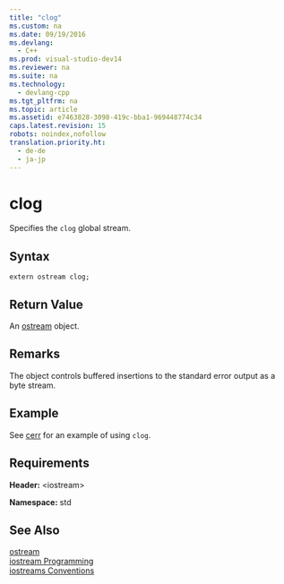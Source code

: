 ```yaml
---
title: "clog"
ms.custom: na
ms.date: 09/19/2016
ms.devlang: 
  - C++
ms.prod: visual-studio-dev14
ms.reviewer: na
ms.suite: na
ms.technology: 
  - devlang-cpp
ms.tgt_pltfrm: na
ms.topic: article
ms.assetid: e7463828-3098-419c-bba1-969448774c34
caps.latest.revision: 15
robots: noindex,nofollow
translation.priority.ht: 
  - de-de
  - ja-jp
---
```

# clog
Specifies the `clog` global stream.  
  
## Syntax  
  
```  
extern ostream clog;  
```  
  
## Return Value  
 An [ostream](../vs140/ostream.md) object.  
  
## Remarks  
 The object controls buffered insertions to the standard error output as a byte stream.  
  
## Example  
 See [cerr](../vs140/cerr.md) for an example of using `clog`.  
  
## Requirements  
 **Header:** <iostream\>  
  
 **Namespace:** std  
  
## See Also  
 [ostream](../vs140/ostream.md)   
 [iostream Programming](../vs140/iostream-Programming.md)   
 [iostreams Conventions](../vs140/iostreams-Conventions.md)